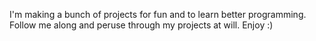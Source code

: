 I'm making a bunch of projects for fun and to learn better programming.
Follow me along and peruse through my projects at will.
Enjoy :)